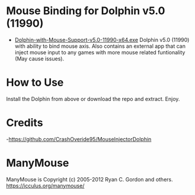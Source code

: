 # Mouse Binding for Dolphin v5.0 (11990)
* [Dolphin-with-Mouse-Support-v5.0-11990-x64.exe](https://github.com/CrashOveride95/MouseInjectorDolphin/releases/download/v0.31/dolphin-5.0-11990-mouse-injector.7z)
 Dolphin v5.0 (11990) with ability to bind mouse axis. Also contains an external app that can inject mouse input to any games with more mouse related funtionality (May cause issues).
 
# How to Use
Install the Dolphin from above or download the repo and extract. Enjoy.

# Credits
-https://github.com/CrashOveride95/MouseInjectorDolphin

# ManyMouse
ManyMouse is Copyright (c) 2005-2012 Ryan C. Gordon and others. https://icculus.org/manymouse/
